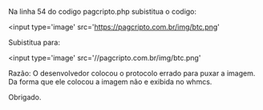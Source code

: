 Na linha 54 do codigo pagcripto.php subistitua o codigo:

<input type='image' src='https://pagcripto.com.br/img/btc.png'

Subistitua para:

<input type='image' src='//pagcripto.com.br/img/btc.png' 


Razão: O desenvolvedor colocou o protocolo errado para puxar a imagem.
Da forma que ele colocou a imagem não e exibida no whmcs.

Obrigado.



 
